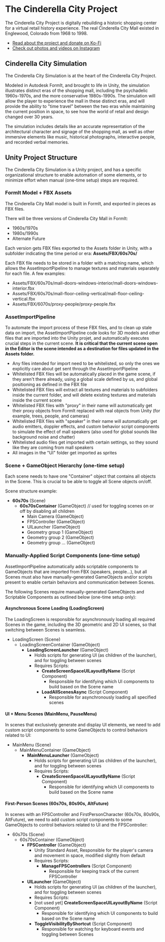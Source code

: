 # The Cinderella City Project
The Cinderella City Project is digitally rebuilding a historic shopping center for a virtual retail history experience. The real Cinderella City Mall existed in Englewood, Colorado from 1968 to 1998.

- [Read about the project and donate on Ko-Fi](www.ko-fi.com/cinderellacityproject)
- [Check out photos and videos on Instagram](https://instagram.com/cinderellacityproject)

## Cinderella City Simulation

The Cinderella City Simulation is at the heart of the Cinderella City Project. 

Modeled in Autodesk FormIt, and brought to life in Unity, the simulation illustrates distinct eras of the shopping mall, including the psychadelic 1960s-1970s, and the more conservative 1980s-1990s. The simulation will allow the player to experience the mall in these distinct eras, and will provide the ability to "time travel" between the two eras while maintaining the current position in space, to see how the world of retail and design changed over 30 years.

The simulation includes details like an accurate representation of the architectural character and signage of the shopping mall, as well as other immersive elements like music, historical photographs, interactive people, and recorded verbal memories.

## Unity Project Structure

The Cinderella City Simulation is a Unity project, and has a specific organizational structure to enable automation of some elements, or to minimize effort when manual (one-time setup) steps are required.

### FormIt Model + FBX Assets

The Cinderella City Mall model is built in FormIt, and exported in pieces as FBX files.

There will be three versions of Cinderella City Mall in FormIt: 
- 1960s/1970s
- 1980s/1990s
- Alternate Future

Each version gets FBX files exported to the Assets folder in Unity, with a subfolder indicating the time period or era: **Assets/FBX/60s70s/**

Each FBX file needs to be stored in a folder with a matching name, which allows the AssetImportPipeline to manage textures and materials separately for each file. A few examples:
- Assets/FBX/60s70s/mall-doors-windows-interior/mall-doors-windows-interior.fbx
- Assets/FBX/60s70s/mall-floor-ceiling-vertical/mall-floor-ceiling-vertical.fbx
- Assets/FBX/6070s/proxy-people/proxy-people.fbx

### AssetImportPipeline

To automate the import process of these FBX files, and to clean up stale data on import, the AssetImportPipeline code looks for 3D models and other files that are imported into the Unity projet, and automatically executes crucial steps in the current scene. **It is critical that the current scene open in the Editor is the scene intended as a destination for files updated in the Assets folder.**
- Any files intended for import need to be whitelisted, so only the ones we explicitly care about get sent through the AssetImportPipeline
- Whitelisted FBX files will be automatically placed in the game scene, if they aren't there already, using a global scale defined by us, and global positioning as defined in the FBX file
- Whitelisted FBX files will extract all textures and materials to subfolders inside the current folder, and will delete existing textures and materials inside the current scene
- Whitelisted FBX files with "proxy" in their name will automatically get their proxy objects from FormIt replaced with real objects from Unity (for example, trees, people, and cameras)
- Whitelisted FBX files with "speaker" in their name will automatically get audio emitters, doppler effects, and custom behavior script components to simulate the effect of mall speakers (also used for global sounds like background noise and chatter)
- Whitelisted audio files get imported with certain settings, so they sound like they are coming from mall speakers
- All images in the "UI" folder get imported as sprites

### Scene + GameObject Hierarchy (one-time setup)
Each scene needs to have one "Container" object that contains all objects in the Scene. This is crucial to be able to toggle all Scene objects on/off.

Scene structure example:
- **60s70s** (Scene)
	- **60s70sContainer** (GameObject) // used for toggling scenes on or off by disabling all children
		- Main Camera (GameObject)
		- FPSController (GameObject)
		- UILauncher (GameObject)
		- Geometry group 1 (GameObject)
		- Geometry group 2 (GameObject)
		- Geometry group ... (GameObject)

### Manually-Applied Script Components (one-time setup)
AssetImportPipeline automatically adds scriptable components to GameObjects that are imported from FBX (speakers, people...), but all Scenes must also have manually-generated GameObjects and/or scripts present to enable certain behaviors and communication between Scenes.

The following Scenes require manually-generated GameObjects and Scriptable Components as outlined below (one-time setup only):

#### Asynchronous Scene Loading (LoadingScreen)
The LoadingScreen is responsible for asynchronously loading all required Scenes in the game, including the 3D geometric and 2D UI scenes, so that switching between Scenes is seamless.

 - LoadingScreen (Scene)
 	- LoadingScreenContainer (GameObject)
		- **LoadingScreenLauncher** (GameObject)
			- Holds scripts for generating UI (as children of the launcher), and for toggling between scenes
			- Requires Scripts:
				- **CreateScreenSpaceUILayoutByName** (Script Component)
					- Responsible for identifying which UI components to build based on the Scene name
				- **LoadAllScenesAsync** (Script Component)
					- Responsible for asynchronously loading all specified scenes

#### UI + Menu Scenes (MainMenu, PauseMenu)
In scenes that exclusively generate and display UI elements, we need to add custom script components to some GameObjects to control behaviors related to UI:

 - MainMenu (Scene)
 	- MainMenuContainer (GameObject)
		- **MainMenuLauncher** (GameObject)
			- Holds scripts for generating UI (as children of the launcher), and for toggling between scenes
			- Requires Scripts:
				- **CreateScreenSpaceUILayoutByName** (Script Component)
					- Responsible for identifying which UI components to build based on the Scene name

#### First-Person Scenes (60s70s, 80s90s, AltFuture)
In scenes with an FPSController and FirstPersonCharacter (60s70s, 80s90s, AltFuture), we need to add custom script components to some GameObjects to control behaviors related to UI and the FPSController:

 - 60s70s (Scene)
 	- 60s70sContainer (GameObject)
		- **FPSController** (GameObject)
			- Unity Standard Asset, Responsible for the player's camera and movement in space, modified slightly from default
			- Requires Scripts:
				- **ManageFPSControllers** (Script Component)
					- Responsible for keeping track of the current FPSController
		- **UILauncher** (GameObject)
			- Holds scripts for generating UI (as children of the launcher), and for toggling between scenes
			- Requires Scripts:
			- [not used yet] **CreateScreenSpaceUILayoutByName** (Script Component)
				- Responsible for identifying which UI components to build based on the Scene name
			- **ToggleVisibilityByShortcut** (Script Component)
				- Responsible for watching for keyboard events and toggling between Scenes







